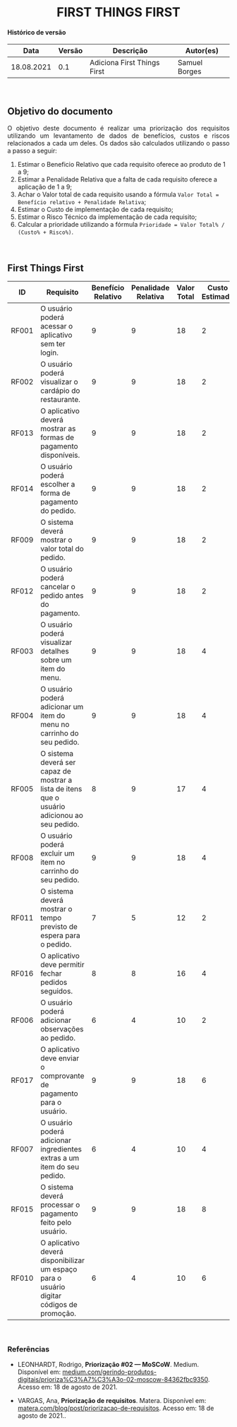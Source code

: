# <center> FIRST THINGS FIRST

#### Histórico de versão<br>

|    Data    | Versão | Descrição | Autor(es)|
| ---------- | ------ | --------- | -------- |
| 18.08.2021 |   0.1  | Adiciona First Things First | Samuel Borges |
<br>

## Objetivo do documento

<div align="justify">O objetivo deste documento é realizar uma priorização dos requisitos utilizando um levantamento de dados de benefícios, custos e riscos relacionados a cada um deles. Os dados são calculados utilizando o passo a passo a seguir:<br></div>

1. Estimar o Beneficio Relativo que cada requisito oferece ao produto de 1 a 9;
2. Estimar a Penalidade Relativa que a falta de cada requisito oferece a aplicação de 1 a 9;
3. Achar o Valor total de cada requisito usando a fórmula `Valor Total = Benefício relativo + Penalidade Relativa`;
4. Estimar o Custo de implementação de cada requisito;
5. Estimar o Risco Técnico da implementação de cada requisito;
6. Calcular a prioridade utilizando a fórmula `Prioridade = Valor Total% / (Custo% + Risco%)`.

<br>

## First Things First

|  ID |Requisito| Benefício Relativo | Penalidade Relativa | Valor Total | Custo Estimado | Risco Estimado | Prioridade |
|-----|---------|--------------------|---------------------|-------------|----------------|----------------|------------|
|RF001|O usuário poderá acessar o aplicativo sem ter login.| 9 | 9 | 18 | 2 | 1 | 1.275 |
|RF002|O usuário poderá visualizar o cardápio do restaurante.| 9 | 9 | 18 | 2 | 1 | 1.275 |
|RF013|O aplicativo deverá mostrar as formas de pagamento disponíveis.| 9 | 9 | 18 | 2 | 3 | 0.765 |
|RF014|O usuário poderá escolher a forma de pagamento do pedido.| 9 | 9 | 18 | 2 | 3 | 0.765 |
|RF009|O sistema deverá mostrar o valor total do pedido.| 9 | 9 | 18 | 2 | 3 | 0.765 |
|RF012|O usuário poderá cancelar o pedido antes do pagamento.| 9 | 9 | 18 | 2 | 3 | 0.765 |
|RF003|O usuário poderá visualizar detalhes sobre um item do menu.| 9 | 9 | 18 | 4 | 3 | 0.546 |
|RF004|O usuário poderá adicionar um item do menu no carrinho do seu pedido.| 9 | 9 | 18 | 4 | 3 | 0.546 |
|RF005|O sistema deverá ser capaz de mostrar a lista de itens que o usuário adicionou ao seu pedido.| 8 | 9 | 17 | 4 | 3 | 0.546 |
|RF008|O usuário poderá excluir um item no carrinho do seu pedido.| 9 | 9 | 18 | 4 | 3 | 0.546 |
|RF011|O sistema deverá mostrar o tempo previsto de espera para o pedido.| 7 | 5 | 12 | 2 | 3 | 0.51 |
|RF016|O aplicativo deve permitir fechar pedidos seguidos.| 8 | 8 | 16 | 4 | 3 | 0.486 |
|RF006|O usuário poderá adicionar observações ao pedido.| 6 | 4 | 10 | 2 | 3 | 0.425 |
|RF017|O aplicativo deve enviar o comprovante de pagamento para o usuário.| 9 | 9 | 18 | 6 | 3 | 0.425 |
|RF007|O usuário poderá adicionar ingredientes extras a um item do seu pedido.| 6 | 4 | 10 | 4 | 3 | 0.304 |
|RF015|O sistema deverá processar o pagamento feito pelo usuário.| 9 | 9 | 18 | 8 | 9 | 0.225 |
|RF010|O aplicativo deverá disponibilizar um espaço para o usuário digitar códigos de promoção.| 6 | 4 | 10 | 6 | 6 | 0.177 |
<br>

### Referências

- LEONHARDT, Rodrigo, **Priorização #02 — MoSCoW**. Medium. Disponível em: [medium.com/gerindo-produtos-digitais/prioriza%C3%A7%C3%A3o-02-moscow-84362fbc9350](https://medium.com/gerindo-produtos-digitais/prioriza%C3%A7%C3%A3o-02-moscow-84362fbc9350). Acesso em: 18 de agosto de 2021.

- VARGAS, Ana, **Priorização de requisitos**. Matera. Disponível em: [matera.com/blog/post/priorizacao-de-requisitos](http://www.matera.com/blog/post/priorizacao-de-requisitos). Acesso em: 18 de agosto de 2021..